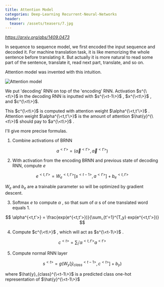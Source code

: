 ```yaml
---
title: Attention Model
categories: Deep-Learning Recurrent-Neural-Networks
header:
  teaser: /assets/teasers/7.jpg
---
```


*https://arxiv.org/abs/1409.0473*

In sequence to sequence model, we first encoded the input sequence and decoded it. For machine translation task, it is like memorizing the whole sentence before translating it. But actually it is more natural to read some part of the sentence, translate it, read next part, translate, and so on.

Attention model was invented with this intuition.

![Attention model](https://lh3.googleusercontent.com/p0Qa0I7gmmFQtoZKfaIrMErc5xFw8uGpA3ZgdUJnpzWM1o0mRzTC-LlX2T1-Yf9vcJa_KtpO8OOK19st8KwC7D8APovv1r4rEGbisYZUwQMUvRGDyBWR2bG8Eqtwz3t6GmSu-Wbz2w=w2400)

We put 'decoding' RNN on top of the 'encoding' RNN. Activation $s^{\<t\>}$ in the decoding RNN is inputted with $s^{\<t-1\>}$ , $x^{\<t\>}$ , and $c^{\<t\>}$.

This $c^{\<t\>}$ is computed with attention weight $\alpha^{\<t,t'\>}$ . Attention weight $\alpha^{\<t,t'\>}$ is the amount of attention $\hat{y}^{\<t\>}$ should pay to $a^{\<t\>}$ .

I'll give more precise formulas.

1. Combine activations of BRNN

$$
a^{<t'>} = (\overrightarrow{a}^{<t'>}, \overleftarrow{a}^{<t'>})
$$

2. With activation from the encoding BRNN and previous state of decoding RNN, compute $e$

$$
e^{<t,t'>} = W_e^{<t,t'>}[s^{<t-1>}, a^{<t'>}]+ b_e^{<t,t'>}
$$

$W_e$ and $b_e$ are a trainable parameter so will be optimized by gradient descent.

3. Softmax $e$ to compute $\alpha$ , so that sum of $\alpha$ s of one translated word equals 1.

$$
\alpha^{<t,t'>} = \frac{exp(e^{<t,t'>})}{\sum_{t'=1}^{T_y} exp(e^{<t,t'>})}
$$

4. Compute $c^{\<t\>}$ , which will act as $s^{\<t-1\>}$ .

$$
c^{<t>} = \sum_t' \alpha^{<t,t'>}a^{<t'>}
$$

5. Compute normal RNN layer

$$
s^{<t>} = g(W_y[\hat{y}_{class}^{<t-1>}, c^{<t>}] +b_y)
$$

where $\hat{y}_{class}^{\<t-1\>}$ is a predicted class one-hot representation of $\hat{y}^{\<t-1\>}$
